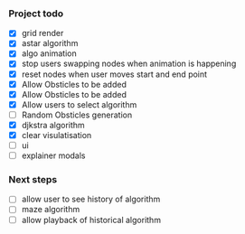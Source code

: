 ### Project todo

- [x] grid render
- [x] astar algorithm
- [x] algo animation 
- [x] stop users swapping nodes when animation is happening
- [x] reset nodes when user moves start and end point
- [x] Allow Obsticles to be added
- [x] Allow Obsticles to be added
- [x] Allow users to select algorithm
- [ ] Random Obsticles generation
- [x] djkstra algorithm 
- [x] clear visulatisation
- [ ] ui
- [ ] explainer modals

### Next steps
- [ ] allow user to see history of algorithm
- [ ] maze algorithm
- [ ] allow playback of historical algorithm